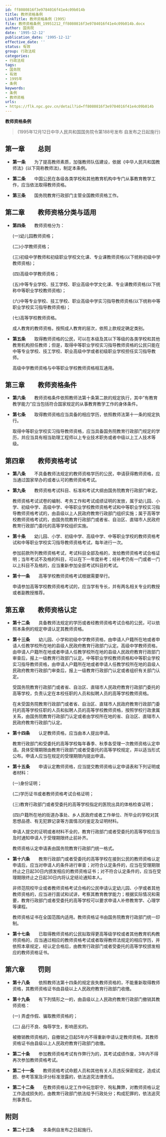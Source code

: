 ```yaml
---
id: ff8080816f3e9784016f41e4c09b014b
title: 教师资格条例
LinkTitle: 教师资格条例（1995）
file: 教师资格条例_19951212_ff8080816f3e9784016f41e4c09b014b.docx
author: 国务院
date: '1995-12-12'
publication_date: '1995-12-12'
effective_date: ''
status: 有效
group: 行政法规
categories:
- 行政法规
tags:
- 国务院
- 有效
- 1995年
- 条例
keywords:
- 条例
- 教师资格
urls:
- https://flk.npc.gov.cn/detail?id=ff8080816f3e9784016f41e4c09b014b
---
```


**教师资格条例**

> (1995年12月12日中华人民共和国国务院令第188号发布 自发布之日起施行)

## 第一章　　总则

- **第一条**　　为了提高教师素质，加强教师队伍建设，依据《中华人民共和国教师法》(以下简称教师法)，制定本条例。

- **第二条**　　中国公民在各级各类学校和其他教育机构中专门从事教育教学工作，应当依法取得教师资格。

- **第三条**　　国务院教育行政部门主管全国教师资格工作。

## 第二章　　教师资格分类与适用

- **第四条**　　教师资格分为：

  (一)幼儿园教师资格；

  (二)小学教师资格；

  (三)初级中学教师和初级职业学校文化课、专业课教师资格(以下统称初级中学教师资格)；

  (四)高级中学教师资格；

  (五)中等专业学校、技工学校、职业高级中学文化课、专业课教师资格(以下统称中等职业学校教师资格)；

  (六)中等专业学校、技工学校、职业高级中学实习指导教师资格(以下统称中等职业学校实习指导教师资格)；

  (七)高等学校教师资格。

  成人教育的教师资格，按照成人教育的层次，依照上款规定确定类别。

- **第五条**　　取得教师资格的公民，可以在本级及其以下等级的各类学校和其他教育机构担任教师；但是，取得中等职业学校实习指导教师资格的公民只能在中等专业学校、技工学校、职业高级中学或者初级职业学校担任实习指导教师。

  高级中学教师资格与中等职业学校教师资格相互通用。

## 第三章　　教师资格条件

- **第六条**　　教师资格条件依照教师法第十条第二款的规定执行，其中“有教育教学能力”应当包括符合国家规定的从事教育教学工作的身体条件。

- **第七条**　　取得教师资格应当具备的相应学历，依照教师法第十一条的规定执行。

  取得中等职业学校实习指导教师资格，应当具备国务院教育行政部门规定的学历，并应当具有相当助理工程师以上专业技术职务或者中级以上工人技术等级。

## 第四章　　教师资格考试

- **第八条**　　不具备教师法规定的教师资格学历的公民，申请获得教师资格，应当通过国家举办的或者认可的教师资格考试。

- **第九条**　　教师资格考试科目、标准和考试大纲由国务院教育行政部门审定。

  教师资格考试试卷的编制、考务工作和考试成绩证明的发放，属于幼儿园、小学、初级中学、高级中学、中等职业学校教师资格考试和中等职业学校实习指导教师资格考试的，由县级以上人民政府教育行政部门组织实施；属于高等学校教师资格考试的，由国务院教育行政部门或者省、自治区、直辖市人民政府教育行政部门委托的高等学校组织实施。

- **第十条**　　幼儿园、小学、初级中学、高级中学、中等职业学校的教师资格考试和中等职业学校实习指导教师资格考试，每年进行一次。

  参加前款所列教师资格考试，考试科目全部及格的，发给教师资格考试合格证明；当年考试不及格的科目，可以在下一年度补考；经补考仍有一门或者一门以上科目不及格的，应当重新参加全部考试科目的考试。

- **第十一条**　　高等学校教师资格考试根据需要举行。

  申请参加高等学校教师资格考试的，应当学有专长，并有两名相关专业的教授或者副教授推荐。

## 第五章　　教师资格认定

- **第十二条**　　具备教师法规定的学历或者经教师资格考试合格的公民，可以依照本条例的规定申请认定其教师资格。

- **第十三条**　　幼儿园、小学和初级中学教师资格，由申请人户籍所在地或者申请人任教学校所在地的县级人民政府教育行政部门认定。高级中学教师资格，由申请人户籍所在地或者申请人任教学校所在地的县级人民政府教育行政部门审查后，报上一级教育行政部门认定。中等职业学校教师资格和中等职业学校实习指导教师资格，由申请人户籍所在地或者申请人任教学校所在地的县级人民政府教育行政部门审查后，报上一级教育行政部门认定或者组织有关部门认定。

  受国务院教育行政部门或者省、自治区、直辖市人民政府教育行政部门委托的高等学校，负责认定在本校任职的人员和拟聘人员的高等学校教师资格。

  在未受国务院教育行政部门或者省、自治区、直辖市人民政府教育行政部门委托的高等学校任职的人员和拟聘人员的高等学校教师资格，按照学校行政隶属关系，由国务院教育行政部门认定或者由学校所在地的省、自治区、直辖市人民政府教育行政部门认定。

- **第十四条**　　认定教师资格，应当由本人提出申请。

  教育行政部门和受委托的高等学校每年春季、秋季各受理一次教师资格认定申请。具体受理期限由教育行政部门或者受委托的高等学校规定，并以适当形式公布。申请人应当在规定的受理期限内提出申请。

- **第十五条**　　申请认定教师资格，应当提交教师资格认定申请表和下列证明或者材料：

  (一)身份证明；

  (二)学历证书或者教师资格考试合格证明；

  (三)教育行政部门或者受委托的高等学校指定的医院出具的体格检查证明；

  (四)户籍所在地的街道办事处、乡人民政府或者工作单位、所毕业的学校对其思想品德、有无犯罪记录等方面情况的鉴定及证明材料。

  申请人提交的证明或者材料不全的，教育行政部门或者受委托的高等学校应当及时通知申请人于受理期限终止前补齐。

  教师资格认定申请表由国务院教育行政部门统一格式。

- **第十六条**　　教育行政部门或者受委托的高等学校在接到公民的教师资格认定申请后，应当对申请人的条件进行审查；对符合认定条件的，应当在受理期限终止之日起30日内颁发相应的教师资格证书；对不符合认定条件的，应当在受理期限终止之日起30日内将认定结论通知本人。

  非师范院校毕业或者教师资格考试合格的公民申请认定幼儿园、小学或者其他教师资格的，应当进行面试和试讲，考察其教育教学能力；根据实际情况和需要，教育行政部门或者受委托的高等学校可以要求申请人补修教育学、心理学等课程。

  教师资格证书在全国范围内适用。教师资格证书由国务院教育行政部门统一印制。

- **第十七条**　　已取得教师资格的公民拟取得更高等级学校或者其他教育机构教师资格的，应当通过相应的教师资格考试或者取得教师法规定的相应学历，并依照本章规定，经认定合格后，由教育行政部门或者受委托的高等学校颁发相应的教师资格证书。

## 第六章　　罚则

- **第十八条**　　依照教师法第十四条的规定丧失教师资格的，不能重新取得教师资格，其教师资格证书由县级以上人民政府教育行政部门收缴。

- **第十九条**　　有下列情形之一的，由县级以上人民政府教育行政部门撤销其教师资格：

  (一) 弄虚作假、骗取教师资格的；

  (二) 品行不良、侮辱学生，影响恶劣的。

  被撤销教师资格的，自撤销之日起5年内不得重新申请认定教师资格，其教师资格证书由县级以上人民政府教育行政部门收缴。

- **第二十条**　　参加教师资格考试有作弊行为的，其考试成绩作废，3年内不得再次参加教师资格考试。

- **第二十一条**　　教师资格考试命题人员和其他有关人员违反保密规定，造成试题、参考答案及评分标准泄露的，依法追究法律责任。

- **第二十二条**　　在教师资格认定工作中玩忽职守、徇私舞弊，对教师资格认定工作造成损失的，由教育行政部门依法给予行政处分；构成犯罪的，依法追究刑事责任。

## 附则

- **第二十三条**　　本条例自发布之日起施行。
